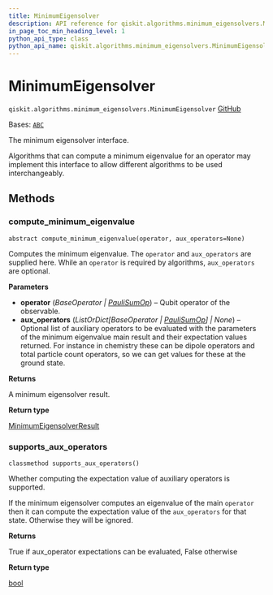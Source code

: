 ```yaml
---
title: MinimumEigensolver
description: API reference for qiskit.algorithms.minimum_eigensolvers.MinimumEigensolver
in_page_toc_min_heading_level: 1
python_api_type: class
python_api_name: qiskit.algorithms.minimum_eigensolvers.MinimumEigensolver
---
```


# MinimumEigensolver

<span id="qiskit.algorithms.minimum_eigensolvers.MinimumEigensolver" />

`qiskit.algorithms.minimum_eigensolvers.MinimumEigensolver` [GitHub](https://github.com/qiskit/qiskit/tree/stable/0.25/qiskit/algorithms/minimum_eigensolvers/minimum_eigensolver.py "view source code")

Bases: [`ABC`](https://docs.python.org/3/library/abc.html#abc.ABC "(in Python v3.12)")

The minimum eigensolver interface.

Algorithms that can compute a minimum eigenvalue for an operator may implement this interface to allow different algorithms to be used interchangeably.

## Methods

### compute\_minimum\_eigenvalue

<span id="qiskit.algorithms.minimum_eigensolvers.MinimumEigensolver.compute_minimum_eigenvalue" />

`abstract compute_minimum_eigenvalue(operator, aux_operators=None)`

Computes the minimum eigenvalue. The `operator` and `aux_operators` are supplied here. While an `operator` is required by algorithms, `aux_operators` are optional.

**Parameters**

*   **operator** (*BaseOperator |* [*PauliSumOp*](qiskit.opflow.primitive_ops.PauliSumOp "qiskit.opflow.primitive_ops.PauliSumOp")) – Qubit operator of the observable.
*   **aux\_operators** (*ListOrDict\[BaseOperator |* [*PauliSumOp*](qiskit.opflow.primitive_ops.PauliSumOp "qiskit.opflow.primitive_ops.PauliSumOp")*] | None*) – Optional list of auxiliary operators to be evaluated with the parameters of the minimum eigenvalue main result and their expectation values returned. For instance in chemistry these can be dipole operators and total particle count operators, so we can get values for these at the ground state.

**Returns**

A minimum eigensolver result.

**Return type**

[MinimumEigensolverResult](qiskit.algorithms.minimum_eigensolvers.MinimumEigensolverResult "qiskit.algorithms.minimum_eigensolvers.MinimumEigensolverResult")

### supports\_aux\_operators

<span id="qiskit.algorithms.minimum_eigensolvers.MinimumEigensolver.supports_aux_operators" />

`classmethod supports_aux_operators()`

Whether computing the expectation value of auxiliary operators is supported.

If the minimum eigensolver computes an eigenvalue of the main `operator` then it can compute the expectation value of the `aux_operators` for that state. Otherwise they will be ignored.

**Returns**

True if aux\_operator expectations can be evaluated, False otherwise

**Return type**

[bool](https://docs.python.org/3/library/functions.html#bool "(in Python v3.12)")

